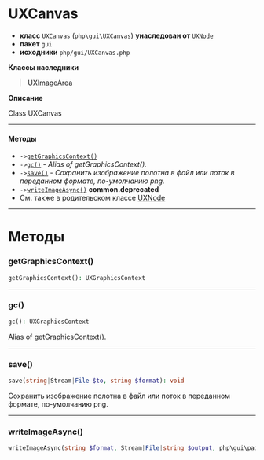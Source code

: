 # UXCanvas

- **класс** `UXCanvas` (`php\gui\UXCanvas`) **унаследован от** [`UXNode`](https://github.com/jphp-group/jphp-gui-ext/blob/master/jphp-gui-ext/api-docs/classes/php/gui/UXNode.ru.md)
- **пакет** `gui`
- **исходники** `php/gui/UXCanvas.php`

**Классы наследники**

> [UXImageArea](https://github.com/jphp-group/jphp-gui-ext/blob/master/jphp-gui-ext/api-docs/classes/php/gui/UXImageArea.ru.md)

**Описание**

Class UXCanvas

---

#### Методы

- `->`[`getGraphicsContext()`](#method-getgraphicscontext)
- `->`[`gc()`](#method-gc) - _Alias of getGraphicsContext()._
- `->`[`save()`](#method-save) - _Сохранить изображение полотна в файл или поток в переданном формате, по-умолчанию png._
- `->`[`writeImageAsync()`](#method-writeimageasync) **common.deprecated**
- См. также в родительском классе [UXNode](https://github.com/jphp-group/jphp-gui-ext/blob/master/jphp-gui-ext/api-docs/classes/php/gui/UXNode.ru.md)

---
# Методы

<a name="method-getgraphicscontext"></a>

### getGraphicsContext()
```php
getGraphicsContext(): UXGraphicsContext
```

---

<a name="method-gc"></a>

### gc()
```php
gc(): UXGraphicsContext
```
Alias of getGraphicsContext().

---

<a name="method-save"></a>

### save()
```php
save(string|Stream|File $to, string $format): void
```
Сохранить изображение полотна в файл или поток в переданном формате, по-умолчанию png.

---

<a name="method-writeimageasync"></a>

### writeImageAsync()
```php
writeImageAsync(string $format, Stream|File|string $output, php\gui\paint\UXColor $transparentColor, callable $callback): void
```